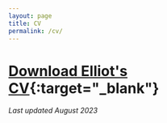 ```yaml
---
layout: page
title: CV
permalink: /cv/
---
```


# [Download Elliot's CV](</assets/Elliot G Mitchell CV.pdf>){:target="_blank"}

_Last updated August 2023_